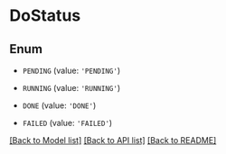 # DoStatus


## Enum

* `PENDING` (value: `'PENDING'`)

* `RUNNING` (value: `'RUNNING'`)

* `DONE` (value: `'DONE'`)

* `FAILED` (value: `'FAILED'`)

[[Back to Model list]](../README.md#documentation-for-models) [[Back to API list]](../README.md#documentation-for-api-endpoints) [[Back to README]](../README.md)


